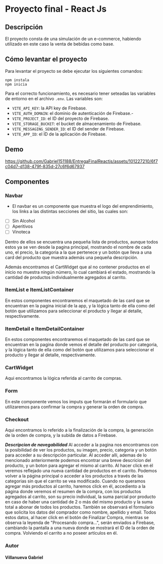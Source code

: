 
# Proyecto final - React Js

## Descripción


El proyecto consta de una simulación de un e-commerce, habiendo utilizado en este caso la venta de bebidas como base.

## Cómo levantar el proyecto


Para levantar el proyecto se debe ejecutar los siguientes comandos:

```
npm instala 
npm inicia 
```
Para el correcto funcionamiento, es necesario tener seteadas las variables de entorno en el archivo  `.env`. 
Las variables son:
-  `VITE_API_KEY`: la API key de Firebase.
-  `VITE_AUTH_DOMAIN`: el dominio de autenticación de Firebase.-   
-  `VITE_PROJECT_ID`: el ID del proyecto de Firebase.
-  `VITE_STORAGE_BUCKET`: el bucket de almacenamiento de Firebase.
-  `VITE_MESSAGING_SENDER_ID`: el ID del sender de Firebase.
-  `VITE_APP_ID`: el ID de la aplicación de Firebase.

 ## Demo

https://github.com/Gabriel151188/EntregaFinalReactjs/assets/101227210/6f7c04d7-d138-479f-835d-27c6f6d67937


 
## Componentes
 
### Navbar
- El navbar es un componente que muestra el logo del emprendimiento, los links a las distintas secciones del sitio, las cuales son:

 - [ ] Sin Alcohol  
 - [ ] Aperitivos  
 - [ ] Vinoteca

 Dentro de ellos se encuentra una pequeña lista de productos, aunque todos estos ya se ven desde la pagina principal, mostrando el nombre de cada uno, el precio, la categoria a la que pertenece y un botón que lleva a una card del producto  que muestra además una pequeña descripción.

Además encontramos el CartWidget que al no contener productos en el inicio no muestra ningún número, lo cual cambiará el estado, mostrando la cantidad de productos individualmente agregados al carrito.


### ItemList e ItemListContainer
En estos componentes encontraremos el maquetado de las card que se encuentran en la pagina inicial de la app, y la lógica tanto de ella como del botón que utilizamos para seleccionar el producto y llegar al detalle, respectivamente.

### ItemDetail e ItemDetailContainer
En estos componentes encontraremos el maquetado de las card que se encuentran en la pagina donde vemos el detalle del producto por categoria, y la lógica tanto de ella como del botón que utilizamos para seleccionar el producto y llegar al detalle, respectivamente.

### CartWidget
Aqui encontramos la lógica referida al carrito de compras.

### Form
En este componente vemos los imputs que formarán el formulario que utilizaremos para confirmar la compra y generar la orden de compra.

### Checkout
Aqui encontramos lo referido a la finalización de la compra, la generación de la orden de compra, y la subida de datos a Firebase.


***Descripcion de navegabilidad***
Al acceder a la pagina nos encontramos con la posibilidad de ver los productos, su imagen, precio, categoria y un botón para acceder a su descripción particular. Al acceder alli, ademas de lo mencionado anteriormente podemos encontrar una breve descricion del producto, y un boton para agregar el mismo al carrito. Al hacer click en él veremos reflejado una nueva cantidad de productos en el carrito.
Podemos volver a la página principal o acceder a los productos a través de las categorias sin que el carrito se vea modificado. 
Cuando no queramos agregar más productos al carrito, haremos click en él, accediento a la página donde veremos el resumen de la compra, con los productos agregados al carrito, son su precio individual, la suma parcial por producto en caso de haber una cantidad de 2 o más del mismo producto y la suma total a abonar de todos los productos. También se observará el formulario que solicita los datos del comprador como nombre, apellido y email. Todos estos datos, al hacer click en el botón de Finalizar Compra, mientras se observa la leyenda de "Procesando compra...", serán enviados a Firebase, cambiando la pantalla a una nueva donde se mostrará el ID de la orden de compra. Volviendo el carrito a no poseer artículos en él.

### Autor
#### Villanueva Gabriel
